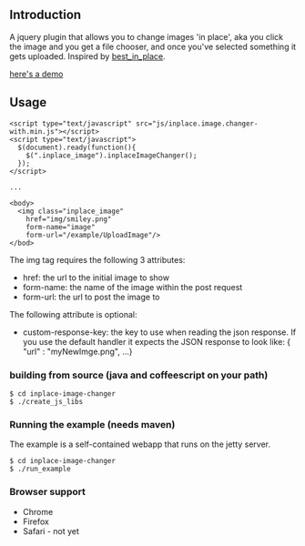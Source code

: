 ## Introduction


A jquery plugin that allows you to change images 'in place', aka you click the image and you get a file chooser, and once you've selected something it gets uploaded.
Inspired by [best_in_place](https://github.com/bernat/best_in_place).


[here's a demo](http://edeustace.com/inplace/)

## Usage

    <script type="text/javascript" src="js/inplace.image.changer-with.min.js"></script>
    <script type="text/javascript">
      $(document).ready(function(){
        $(".inplace_image").inplaceImageChanger();
      });
    </script>

    ...
    
    <body>
      <img class="inplace_image"
        href="img/smiley.png"
        form-name="image"
        form-url="/example/UploadImage"/>
    </bod>
    
The img tag requires the following 3 attributes:

* href: the url to the initial image to show
* form-name: the name of the image within the post request
* form-url: the url to post the image to

The following attribute is optional: 

* custom-response-key: the key to use when reading the json response. If you use the default handler it expects the JSON response to look like: 
    { "url" : "myNewImge.png", ...}

### building from source (java and coffeescript on your path)
    $ cd inplace-image-changer
    $ ./create_js_libs


### Running the example (needs maven)
The example is a self-contained webapp that runs on the jetty server.

    $ cd inplace-image-changer
    $ ./run_example
    
### Browser support

* Chrome
* Firefox
* Safari - not yet
    
